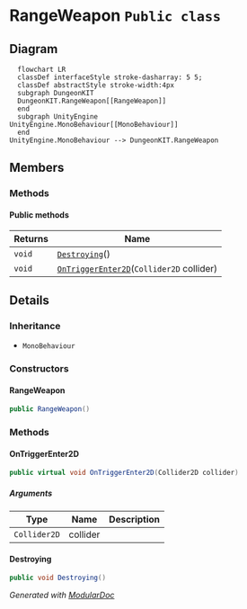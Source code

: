 # RangeWeapon `Public class`

## Diagram
```mermaid
  flowchart LR
  classDef interfaceStyle stroke-dasharray: 5 5;
  classDef abstractStyle stroke-width:4px
  subgraph DungeonKIT
  DungeonKIT.RangeWeapon[[RangeWeapon]]
  end
  subgraph UnityEngine
UnityEngine.MonoBehaviour[[MonoBehaviour]]
  end
UnityEngine.MonoBehaviour --> DungeonKIT.RangeWeapon
```

## Members
### Methods
#### Public  methods
| Returns | Name |
| --- | --- |
| `void` | [`Destroying`](#destroying)() |
| `void` | [`OnTriggerEnter2D`](#ontriggerenter2d)(`Collider2D` collider) |

## Details
### Inheritance
 - `MonoBehaviour`

### Constructors
#### RangeWeapon
```csharp
public RangeWeapon()
```

### Methods
#### OnTriggerEnter2D
```csharp
public virtual void OnTriggerEnter2D(Collider2D collider)
```
##### Arguments
| Type | Name | Description |
| --- | --- | --- |
| `Collider2D` | collider |   |

#### Destroying
```csharp
public void Destroying()
```

*Generated with* [*ModularDoc*](https://github.com/hailstorm75/ModularDoc)
